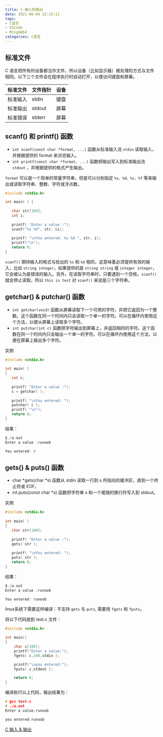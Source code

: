 ```yaml
---
title: C-输入和输出
date: 2021-06-04 22:15:11
tags:
- C语言
- VSCode
- MingGW64
categories: C语言
---
```


## 标准文件

C 语言把所有的设备都当作文件。所以设备（比如显示器）被处理的方式与文件相同。以下三个文件会在程序执行时自动打开，以便访问键盘和屏幕。

| 标准文件	| 文件指针	| 设备 |
|:----  |:---- | :---- |
| 标准输入| 	stdin  | 	键盘| 
| 标准输出| 	stdout | 	屏幕| 
| 标准错误| 	stderr | 	屏幕| 

<!--more-->
## scanf() 和 printf() 函数

* `int scanf(const char *format, ...)` 函数从标准输入流 `stdin` 读取输入，并根据提供的 format 来浏览输入。
* `int printf(const char *format, ...)` 函数把输出写入到标准输出流 `stdout` ，并根据提供的格式产生输出。

`format` 可以是一个简单的常量字符串，但是可以分别指定 `%s、%d、%c、%f` 等来输出或读取字符串、整数、字符或浮点数。

```c
#include <stdio.h>

int main( ) {
 
   char str[100];
   int i;
 
   printf( "Enter a value :");
   scanf("%s %d", str, &i);
 
   printf( "\nYou entered: %s %d ", str, i);
   printf("\n");
   return 0;
}
```

`scanf()` 期待输入的格式与给出的 `%s` 和 `%d` 相同，这意味着必须提供有效的输入，比如 `string integer`，如果提供的是 `string string` 或 `integer integer`，它会被认为是错误的输入。另外，在读取字符串时，只要遇到一个空格，`scanf()` 就会停止读取，所以 `this is test` 对 `scanf()` 来说是三个字符串。

## getchar() & putchar() 函数

* `int getchar(void)` 函数从屏幕读取下一个可用的字符，并把它返回为一个整数。这个函数在同一个时间内只会读取一个单一的字符。可以在循环内使用这个方法，以便从屏幕上读取多个字符。
* `int putchar(int c)` 函数把字符输出到屏幕上，并返回相同的字符。这个函数在同一个时间内只会输出一个单一的字符。可以在循环内使用这个方法，以便在屏幕上输出多个字符。

实例

```c
#include <stdio.h>
 
int main( )
{
   int c;
 
   printf( "Enter a value :");
   c = getchar( );
 
   printf( "\nYou entered: ");
   putchar( c );
   printf( "\n");
   return 0;
}
```

结果：

```c
$./a.out
Enter a value :runoob

You entered: r
```

## gets() & puts() 函数

* char *gets(char *s) 函数从 stdin 读取一行到 s 所指向的缓冲区，直到一个终止符或 EOF。
* int puts(const char *s) 函数把字符串 s 和一个尾随的换行符写入到 stdout。

实例

```c
#include <stdio.h>
 
int main( )
{
   char str[100];
 
   printf( "Enter a value :");
   gets( str );
 
   printf( "\nYou entered: ");
   puts( str );
   return 0;
}
```

结果：

```c
$./a.out
Enter a value :runoob

You entered: runoob
```

linux系统下需要这样编译：不支持 `gets` 与 `puts`, 需要用 `fgets` 和 `fputs`。

将以下代码放到 test.c 文件：

```c
#include <stdio.h>

int main()
{
    char c[100];
    printf("Enter a value:");
    fgets( c,100,stdin );

    printf("\nyou entered:");
    fputs( c,stdout );

    return 0;
}
```

编译执行以上代码，输出结果为：

```c
# gcc test.c 
# ./a.out 
Enter a value:runoob

you entered:runoob
```

[C 输入 & 输出](https://www.runoob.com/cprogramming/c-input-output.html)